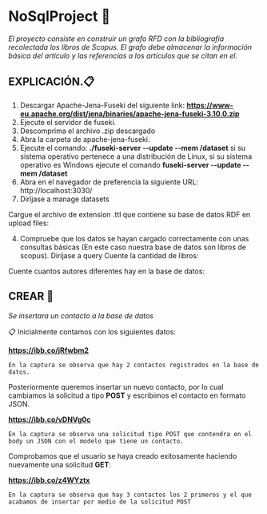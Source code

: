 # NoSqlProject 🚀

_El proyecto consiste en construir un grafo RFD con la bibliografía recolectada los libros de Scopus. El grafo debe almacenar la información básica del artículo y las referencias a los artículos que se citan en el._

## EXPLICACIÓN.📋 

1. Descargar Apache-Jena-Fuseki del siguiente link: 
**https://www-eu.apache.org/dist/jena/binaries/apache-jena-fuseki-3.10.0.zip**
2. Ejecute el servidor de fuseki.
3. Descomprima el archivo .zip descargado
4. Abra la carpeta de apache-jena-fuseki.
5. Ejecute el comando: **./fuseki-server --update --mem /dataset** si su sistema operativo pertenece a una distribución de Linux, si su sistema operativo es Windows ejecute el comando **fuseki-server  --update  --mem /dataset**
6. Abra en el navegador de preferencia la siguiente URL: http://localhost:3030/
4. Diríjase a manage datasets
 





Cargue el archivo de extension .ttl que contiene su base de datos  RDF en upload files: 

4. Compruebe que los datos se hayan cargado correctamente con unas consultas básicas (En este caso nuestra base de datos son libros de scopus).
Diríjase a query
Cuente la cantidad de libros:

Cuente cuantos autores diferentes hay en la base de datos: 




## CREAR 🚀
_Se insertara un contacto a la base de datos_


📋 Inicialmente contamos con los siguientes datos: 

**https://ibb.co/jRfwbm2**

```
En la captura se observa que hay 2 contactos registrados en la base de datos.
```

Posteriormente queremos insertar un nuevo contacto, por lo cual cambiamos la solicitud a tipo **POST** y escribimos el contacto en formato JSON. 

**https://ibb.co/vDNVg0c**

```
En la captura se observa una solicitud tipo POST que contendra en el body un JSON con el modelo que tiene un contacto.
```

Comprobamos que el usuario se haya creado exitosamente haciendo nuevamente una solicitud **GET**: 

**https://ibb.co/z4WYztx**

```
En la captura se observa que hay 3 contactos los 2 primeros y el que acabamos de insertar por medio de la solicitud POST
```

